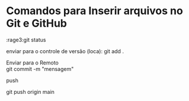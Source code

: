 # Comandos para Inserir arquivos no Git e GitHub

:rage3:git status

enviar para o controle de versão (loca):
git add .

Enviar para o Remoto	
git commit -m "mensagem"

push

git push origin main
